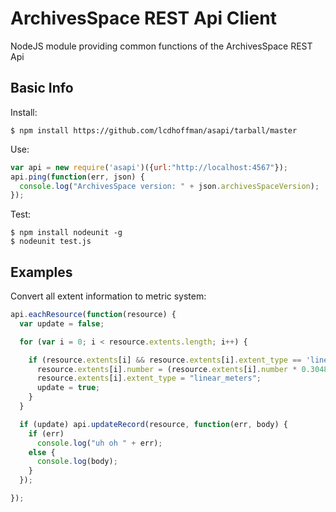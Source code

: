 ArchivesSpace REST Api Client
==================================

NodeJS module providing common functions of the ArchivesSpace REST Api

## Basic Info

Install:

    $ npm install https://github.com/lcdhoffman/asapi/tarball/master

Use:

```javascript
var api = new require('asapi')({url:"http://localhost:4567"});
api.ping(function(err, json) {
  console.log("ArchivesSpace version: " + json.archivesSpaceVersion);
});
```

Test:

    $ npm install nodeunit -g
    $ nodeunit test.js


## Examples

Convert all extent information to metric system:

```javascript
api.eachResource(function(resource) {
  var update = false;

  for (var i = 0; i < resource.extents.length; i++) {

    if (resource.extents[i] && resource.extents[i].extent_type == 'linear_feet') {
      resource.extents[i].number = (resource.extents[i].number * 0.3048) + "";
      resource.extents[i].extent_type = "linear_meters";
      update = true;
    }
  }

  if (update) api.updateRecord(resource, function(err, body) {
    if (err)
      console.log("uh oh " + err);
    else {
      console.log(body);
    }
  });

});

```
